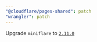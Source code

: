 ```yaml
---
"@cloudflare/pages-shared": patch
"wrangler": patch
---
```


Upgrade `miniflare` to [`2.11.0`](https://github.com/cloudflare/miniflare/releases/tag/v2.11.0)
